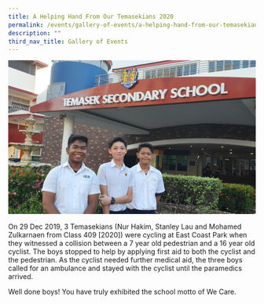 ```yaml
---
title: A Helping Hand From Our Temasekians 2020
permalink: /events/gallery-of-events/a-helping-hand-from-our-temasekians-2020/
description: ""
third_nav_title: Gallery of Events
---
```

![](/images/three%20boys.jpg)

On 29 Dec 2019, 3 Temasekians (Nur Hakim, Stanley Lau and Mohamed Zulkarnaen from Class 409 \[2020\]) were cycling at East Coast Park when they witnessed a collision between a 7 year old pedestrian and a 16 year old cyclist. The boys stopped to help by applying first aid to both the cyclist and the pedestrian. As the cyclist needed further medical aid, the three boys called for an ambulance and stayed with the cyclist until the paramedics arrived.  
  
Well done boys! You have truly exhibited the school motto of We Care.